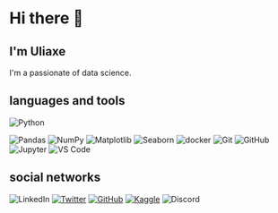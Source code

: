# Hi there 👋

## I'm Uliaxe

I'm a passionate of data science.

## languages and tools

![Python](https://img.shields.io/badge/Python-3776AB?style=flat&logo=python&logoColor=white)

![Pandas](https://img.shields.io/badge/Pandas-150458?style=flat&logo=pandas&logoColor=white)
![NumPy](https://img.shields.io/badge/NumPy-013243?style=flat&logo=numpy&logoColor=white)
![Matplotlib](https://img.shields.io/badge/Matplotlib-0081C9?style=flat&logo=matplotlib&logoColor=white)
![Seaborn](https://img.shields.io/badge/Seaborn-FF9800?style=flat&logo=seaborn&logoColor=white)
![docker](https://img.shields.io/badge/Docker-2496ED?style=flat&logo=docker&logoColor=white)
![Git](https://img.shields.io/badge/Git-F05032?style=flat&logo=git&logoColor=white)
![GitHub](https://img.shields.io/badge/GitHub-181717?style=flat&logo=github&logoColor=white)
![Jupyter](https://img.shields.io/badge/Jupyter-F37626?style=flat&logo=jupyter&logoColor=white)
![VS Code](https://img.shields.io/badge/Visual%20Studio%20Code-007ACC?style=flat&logo=visual-studio-code&logoColor=white)

## social networks

![LinkedIn](https://img.shields.io/badge/LinkedIn-0077B5?style=flat&logo=linkedin&logoColor=white)
[![Twitter](https://img.shields.io/badge/Twitter-1DA1F2?style=flat&logo=twitter&logoColor=white)](https://twitter.com/uliaxe)
[![GitHub](https://img.shields.io/badge/GitHub-181717?style=flat&logo=github&logoColor=white)](https://github.com/uliaxe)
[![Kaggle](https://img.shields.io/badge/Kaggle-20BEFF?style=flat&logo=kaggle&logoColor=white)](https://www.kaggle.com/uliaxe)
![Discord](https://img.shields.io/badge/Discord-5865F2?style=flat&logo=discord&logoColor=white)
